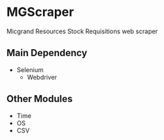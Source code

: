 # MGScraper

Micgrand Resources Stock Requisitions web scraper

## Main Dependency

- Selenium
  - Webdriver

## Other Modules

- Time
- OS
- CSV
